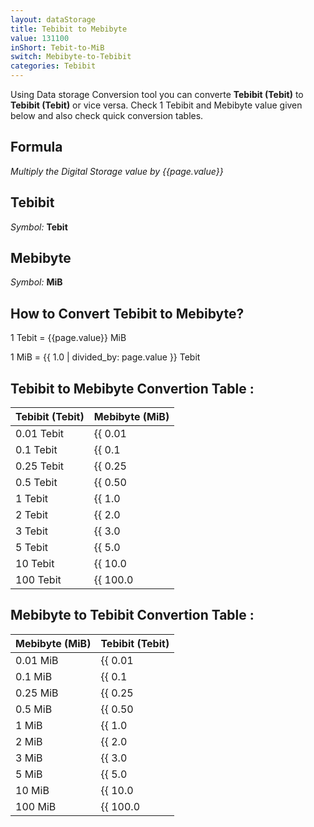 ```yaml
---
layout: dataStorage
title: Tebibit to Mebibyte
value: 131100
inShort: Tebit-to-MiB
switch: Mebibyte-to-Tebibit
categories: Tebibit
---
```


Using Data storage Conversion tool you can converte **Tebibit (Tebit)** to **Tebibit (Tebit)** or vice versa. Check 1 Tebibit and Mebibyte value given below and also check quick conversion tables.

## Formula
*Multiply the Digital Storage value by {{page.value}}*

## Tebibit
*Symbol:* **Tebit**

## Mebibyte
*Symbol:* **MiB**

## How to Convert Tebibit to Mebibyte?

1 Tebit = {{page.value}} MiB

1 MiB = {{ 1.0 | divided_by: page.value }} Tebit


## Tebibit to Mebibyte Convertion Table :

| Tebibit (Tebit) | Mebibyte (MiB) |
| ---- | ---- |
| 0.01 Tebit | {{ 0.01 | times: page.value | round: 12 }} MiB |
| 0.1 Tebit | {{ 0.1 | times: page.value | round: 12 }} MiB |
| 0.25 Tebit | {{ 0.25 | times: page.value | round: 12 }} MiB |
| 0.5 Tebit | {{ 0.50 | times: page.value | round: 12 }} MiB |
| 1 Tebit | {{ 1.0 | times: page.value | round: 12 }} MiB |
| 2 Tebit | {{ 2.0 | times: page.value | round: 12 }} MiB |
| 3 Tebit | {{ 3.0 | times: page.value | round: 12 }} MiB |
| 5 Tebit | {{ 5.0 | times: page.value | round: 12 }} MiB |
| 10 Tebit | {{ 10.0 | times: page.value | round: 12 }} MiB |
| 100 Tebit | {{ 100.0 | times: page.value | round: 12 }} MiB |

## Mebibyte to Tebibit Convertion Table :

| Mebibyte (MiB) | Tebibit (Tebit) |
| ---- | ---- |
| 0.01 MiB | {{ 0.01 | divided_by: page.value | round: 12 }} Tebit |
| 0.1 MiB | {{ 0.1 | divided_by: page.value | round: 12 }} Tebit |
| 0.25 MiB | {{ 0.25 | divided_by: page.value | round: 12 }} Tebit |
| 0.5 MiB | {{ 0.50 | divided_by: page.value | round: 12 }} Tebit |
| 1 MiB | {{ 1.0 | divided_by: page.value | round: 12 }} Tebit |
| 2 MiB | {{ 2.0 | divided_by: page.value | round: 12 }} Tebit |
| 3 MiB | {{ 3.0 | divided_by: page.value | round: 12 }} Tebit |
| 5 MiB | {{ 5.0 | divided_by: page.value | round: 12 }} Tebit |
| 10 MiB | {{ 10.0 | divided_by: page.value | round: 12 }} Tebit |
| 100 MiB | {{ 100.0 | divided_by: page.value | round: 12 }} Tebit |


<script>
document.getElementById('selectInput')[15].selected = true
document.getElementById('selectOutput')[9].selected = true
</script>
